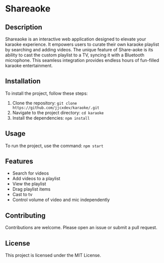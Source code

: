 # Shareaoke

## Description

Shareaoke is an interactive web application designed to elevate your karaoke experience. It empowers users to curate their own karaoke playlist by searching and adding videos. The unique feature of Share-aoke is its ability to cast the custom playlist to a TV, syncing it with a Bluetooth microphone. This seamless integration provides endless hours of fun-filled karaoke entertainment.

## Installation

To install the project, follow these steps:

1. Clone the repository: `git clone https://github.com/jjcxdev/karaoke/.git`
2. Navigate to the project directory: `cd karaoke`
3. Install the dependencies: `npm install`

## Usage

To run the project, use the command: `npm start`

## Features

- Search for videos
- Add videos to a playlist
- View the playlist
- Drag playlist items
- Cast to tv
- Control volume of video and mic independently

## Contributing

Contributions are welcome. Please open an issue or submit a pull request.

## License

This project is licensed under the MIT License.